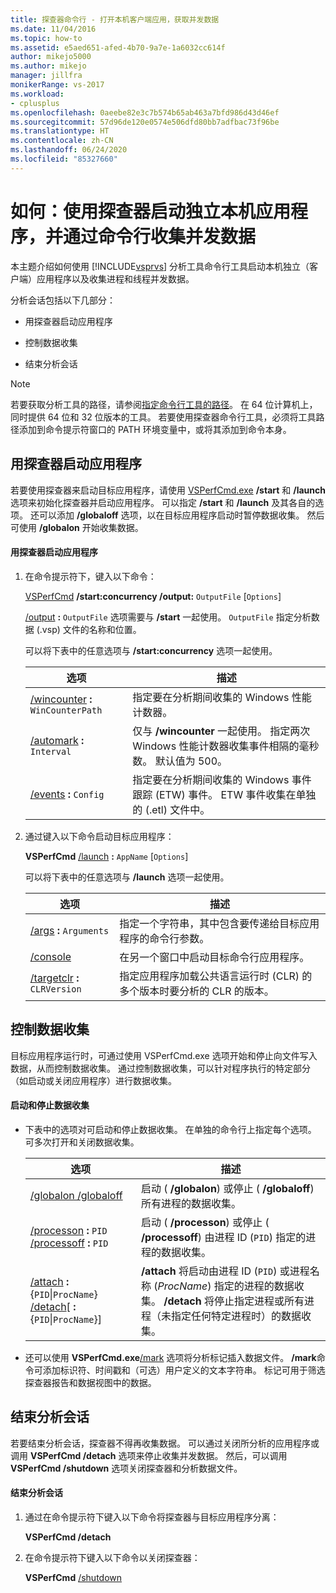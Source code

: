 ```yaml
---
title: 探查器命令行 - 打开本机客户端应用，获取并发数据
ms.date: 11/04/2016
ms.topic: how-to
ms.assetid: e5aed651-afed-4b70-9a7e-1a6032cc614f
author: mikejo5000
ms.author: mikejo
manager: jillfra
monikerRange: vs-2017
ms.workload:
- cplusplus
ms.openlocfilehash: 0aeebe82e3c7b574b65ab463a7bfd986d43d46ef
ms.sourcegitcommit: 57d96de120e0574e506dfd80bb7adfbac73f96be
ms.translationtype: HT
ms.contentlocale: zh-CN
ms.lasthandoff: 06/24/2020
ms.locfileid: "85327660"
---
```

# <a name="how-to-launch-a-stand-alone-native-application-with-the-profiler-to-collect-concurrency-data-by-using-the-command-line"></a>如何：使用探查器启动独立本机应用程序，并通过命令行收集并发数据
本主题介绍如何使用 [!INCLUDE[vsprvs](../code-quality/includes/vsprvs_md.md)] 分析工具命令行工具启动本机独立（客户端）应用程序以及收集进程和线程并发数据。

 分析会话包括以下几部分：

- 用探查器启动应用程序

- 控制数据收集

- 结束分析会话

> [!NOTE]
> 若要获取分析工具的路径，请参阅[指定命令行工具的路径](../profiling/specifying-the-path-to-profiling-tools-command-line-tools.md)。 在 64 位计算机上，同时提供 64 位和 32 位版本的工具。 若要使用探查器命令行工具，必须将工具路径添加到命令提示符窗口的 PATH 环境变量中，或将其添加到命令本身。

## <a name="start-the-application-with-the-profiler"></a>用探查器启动应用程序
 若要使用探查器来启动目标应用程序，请使用 [VSPerfCmd.exe](../profiling/vsperfcmd.md) **/start** 和 **/launch** 选项来初始化探查器并启动应用程序。 可以指定 **/start** 和 **/launch** 及其各自的选项。 还可以添加 **/globaloff** 选项，以在目标应用程序启动时暂停数据收集。 然后可使用 **/globalon** 开始收集数据。

#### <a name="to-start-an-application-with-the-profiler"></a>用探查器启动应用程序

1. 在命令提示符下，键入以下命令：

     [VSPerfCmd](../profiling/vsperfcmd.md) **/start:concurrency  /output:** `OutputFile` [`Options`]

     [/output](../profiling/output.md) **:** `OutputFile` 选项需要与 **/start** 一起使用。 `OutputFile` 指定分析数据 (.vsp) 文件的名称和位置。

     可以将下表中的任意选项与 **/start:concurrency** 选项一起使用。

    |选项|描述|
    |------------|-----------------|
    |[/wincounter](../profiling/wincounter.md) **:** `WinCounterPath`|指定要在分析期间收集的 Windows 性能计数器。|
    |[/automark](../profiling/automark.md) **:** `Interval`|仅与 **/wincounter** 一起使用。 指定两次 Windows 性能计数器收集事件相隔的毫秒数。 默认值为 500。|
    |[/events](../profiling/events-vsperfcmd.md) **:** `Config`|指定要在分析期间收集的 Windows 事件跟踪 (ETW) 事件。 ETW 事件收集在单独的 (.etl) 文件中。|

2. 通过键入以下命令启动目标应用程序：

     **VSPerfCmd**  [/launch](../profiling/launch.md) **:** `AppName` [`Options`]

     可以将下表中的任意选项与 **/launch** 选项一起使用。

    |选项|描述|
    |------------|-----------------|
    |[/args](../profiling/args.md) **:** `Arguments`|指定一个字符串，其中包含要传递给目标应用程序的命令行参数。|
    |[/console](../profiling/console.md)|在另一个窗口中启动目标命令行应用程序。|
    |[/targetclr](../profiling/targetclr.md) **:** `CLRVersion`|指定应用程序加载公共语言运行时 (CLR) 的多个版本时要分析的 CLR 的版本。|

## <a name="control-data-collection"></a>控制数据收集
 目标应用程序运行时，可通过使用 VSPerfCmd.exe 选项开始和停止向文件写入数据，从而控制数据收集。 通过控制数据收集，可以针对程序执行的特定部分（如启动或关闭应用程序）进行数据收集。

#### <a name="to-start-and-stop-data-collection"></a>启动和停止数据收集

- 下表中的选项对可启动和停止数据收集。 在单独的命令行上指定每个选项。 可多次打开和关闭数据收集。

    |选项|描述|
    |------------|-----------------|
    |[/globalon /globaloff](../profiling/globalon-and-globaloff.md)|启动 ( **/globalon**) 或停止 ( **/globaloff**) 所有进程的数据收集。|
    |[/processon](../profiling/processon-and-processoff.md) **:** `PID` [/processoff](../profiling/processon-and-processoff.md) **:** `PID`|启动 ( **/processon**) 或停止 ( **/processoff**) 由进程 ID (`PID`) 指定的进程的数据收集。|
    |[/attach](../profiling/attach.md) **:** {`PID`&#124;`ProcName`} [/detach](../profiling/detach.md)[ **:** {`PID`&#124;`ProcName`}]|**/attach** 将启动由进程 ID (`PID`) 或进程名称 (*ProcName*) 指定的进程的数据收集。 **/detach** 将停止指定进程或所有进程（未指定任何特定进程时）的数据收集。|

- 还可以使用 **VSPerfCmd.exe**[/mark](../profiling/mark.md) 选项将分析标记插入数据文件。 **/mark**命令可添加标识符、时间戳和（可选）用户定义的文本字符串。 标记可用于筛选探查器报告和数据视图中的数据。

## <a name="end-the-profiling-session"></a>结束分析会话
 若要结束分析会话，探查器不得再收集数据。 可以通过关闭所分析的应用程序或调用 **VSPerfCmd /detach** 选项来停止收集并发数据。 然后，可以调用 **VSPerfCmd /shutdown** 选项关闭探查器和分析数据文件。

#### <a name="to-end-a-profiling-session"></a>结束分析会话

1. 通过在命令提示符下键入以下命令将探查器与目标应用程序分离：

     **VSPerfCmd /detach**

2. 在命令提示符下键入以下命令以关闭探查器：

     **VSPerfCmd**  [/shutdown](../profiling/shutdown.md)